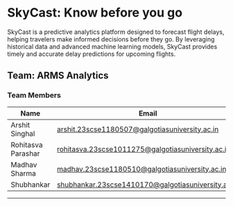 # SkyCast: Know before you go

SkyCast is a predictive analytics platform designed to forecast flight delays, helping travelers make informed decisions before they go. By leveraging historical data and advanced machine learning models, SkyCast provides timely and accurate delay predictions for upcoming flights.

## Team: ARMS Analytics



### Team Members

| Name                | Email                                               | Status  | Role   |
|---------------------|-----------------------------------------------------|---------|--------|
| Arshit Singhal      | arshit.23scse1180507@galgotiasuniversity.ac.in      | Active  | Admin |
| Rohitasva Parashar  | rohitasva.23scse1011275@galgotiasuniversity.ac.in  | Active  | Member  |
| Madhav Sharma       | madhav.23scse1180510@galgotiasuniversity.ac.in      | Active  | Member |
| Shubhankar          | shubhankar.23scse1410170@galgotiasuniversity.ac.in  | Invited | User   |

---

